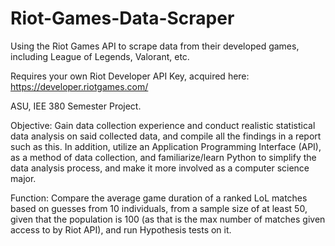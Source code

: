 # Riot-Games-Data-Scraper
Using the Riot Games API to scrape data from their developed games, including League of Legends, Valorant, etc.

Requires your own Riot Developer API Key, acquired here: https://developer.riotgames.com/

ASU, IEE 380 Semester Project.

Objective: Gain data collection experience and conduct realistic statistical data analysis on said collected data, and compile all the findings in a report such as this. In addition, utilize an Application Programming Interface (API), as a method of data collection, and familiarize/learn Python to simplify the data analysis process, and make it more involved as a computer science major. 

Function: Compare the average game duration of a ranked LoL matches based on guesses from 10 individuals, from a sample size of at least 50, given that the population is 100 (as that is the max number of matches given access to by Riot API), and run Hypothesis tests on it.
